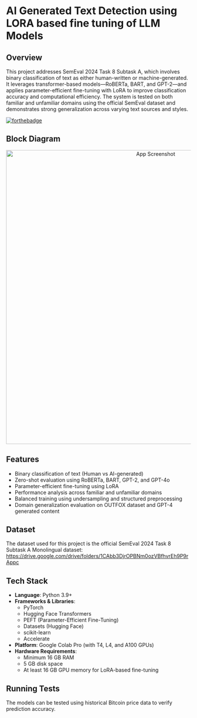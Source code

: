 # AI Generated Text Detection using LORA based fine tuning of LLM Models

## Overview

This project addresses SemEval 2024 Task 8 Subtask A, which involves binary classification of text as either human-written or machine-generated. It leverages transformer-based models—RoBERTa, BART, and GPT-2—and applies parameter-efficient fine-tuning with LoRA to improve classification accuracy and computational efficiency. The system is tested on both familiar and unfamiliar domains using the official SemEval dataset and demonstrates strong generalization across varying text sources and styles.

[![forthebadge](https://forthebadge.com/images/badges/made-with-python.svg)](https://forthebadge.com)


## Block Diagram

<p align="center">
  <img src="https://i.postimg.cc/bJv5x0tK/x.png" alt="App Screenshot" width="800">
</p>  


## Features

- Binary classification of text (Human vs AI-generated)
- Zero-shot evaluation using RoBERTa, BART, GPT-2, and GPT-4o
- Parameter-efficient fine-tuning using LoRA
- Performance analysis across familiar and unfamiliar domains
- Balanced training using undersampling and structured preprocessing
- Domain generalization evaluation on OUTFOX dataset and GPT-4 generated content

## Dataset

The dataset used for this project is the official SemEval 2024 Task 8 Subtask A Monolingual dataset: https://drive.google.com/drive/folders/1CAbb3DjrOPBNm0ozVBfhvrEh9P9rAppc

## Tech Stack

- **Language**: Python 3.9+
- **Frameworks & Libraries**:
  - PyTorch
  - Hugging Face Transformers
  - PEFT (Parameter-Efficient Fine-Tuning)
  - Datasets (Hugging Face)
  - scikit-learn
  - Accelerate
- **Platform**: Google Colab Pro (with T4, L4, and A100 GPUs)
- **Hardware Requirements**:
  - Minimum 16 GB RAM
  - 5 GB disk space
  - At least 16 GB GPU memory for LoRA-based fine-tuning

## Running Tests

The models can be tested using historical Bitcoin price data to verify prediction accuracy.
